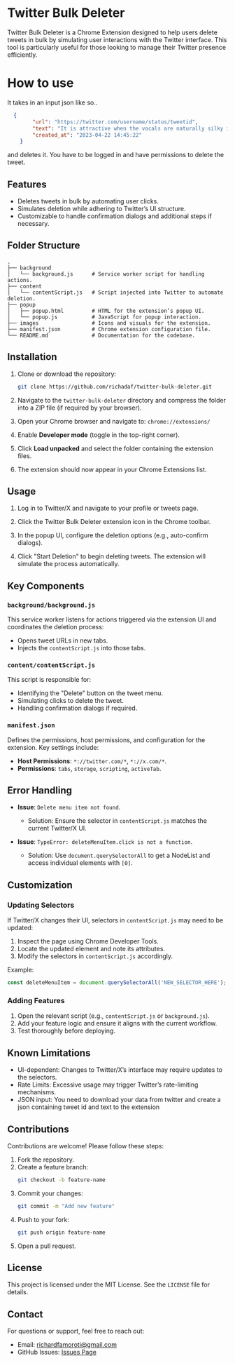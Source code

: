 # Twitter Bulk Deleter

Twitter Bulk Deleter is a Chrome Extension designed to help users delete tweets in bulk by simulating user interactions with the Twitter interface. This tool is particularly useful for those looking to manage their Twitter presence efficiently.


# How to use

It takes in an input json like so..
```json
  {
        "url": "https://twitter.com/username/status/tweetid",
        "text": "It is attractive when the vocals are naturally silky in texture.",
        "created_at": "2023-04-22 14:45:22"
    }
```
and deletes it. You have to be logged in and have permissions to delete the tweet.

## Features

- Deletes tweets in bulk by automating user clicks.
- Simulates deletion while adhering to Twitter’s UI structure.
- Customizable to handle confirmation dialogs and additional steps if necessary.

## Folder Structure

```
.
├── background
│   └── background.js      # Service worker script for handling actions.
├── content
│   └── contentScript.js   # Script injected into Twitter to automate deletion.
├── popup
│   ├── popup.html         # HTML for the extension’s popup UI.
│   └── popup.js           # JavaScript for popup interaction.
├── images                 # Icons and visuals for the extension.
├── manifest.json          # Chrome extension configuration file.
└── README.md              # Documentation for the codebase.
```

## Installation

1. Clone or download the repository:

   ```bash
   git clone https://github.com/richadaf/twitter-bulk-deleter.git
   ```

2. Navigate to the `twitter-bulk-deleter` directory and compress the folder into a ZIP file (if required by your browser).

3. Open your Chrome browser and navigate to: `chrome://extensions/`

4. Enable **Developer mode** (toggle in the top-right corner).

5. Click **Load unpacked** and select the folder containing the extension files.

6. The extension should now appear in your Chrome Extensions list.

## Usage

1. Log in to Twitter/X and navigate to your profile or tweets page.

2. Click the Twitter Bulk Deleter extension icon in the Chrome toolbar.

3. In the popup UI, configure the deletion options (e.g., auto-confirm dialogs).

4. Click "Start Deletion" to begin deleting tweets. The extension will simulate the process automatically.

## Key Components

### `background/background.js`

This service worker listens for actions triggered via the extension UI and coordinates the deletion process:

- Opens tweet URLs in new tabs.
- Injects the `contentScript.js` into those tabs.

### `content/contentScript.js`

This script is responsible for:

- Identifying the "Delete" button on the tweet menu.
- Simulating clicks to delete the tweet.
- Handling confirmation dialogs if required.

### `manifest.json`

Defines the permissions, host permissions, and configuration for the extension. Key settings include:

- **Host Permissions**: `*://twitter.com/*`, `*://x.com/*`.
- **Permissions**: `tabs`, `storage`, `scripting`, `activeTab`.

## Error Handling

- **Issue**: `Delete menu item not found`.

  - Solution: Ensure the selector in `contentScript.js` matches the current Twitter/X UI.

- **Issue**: `TypeError: deleteMenuItem.click is not a function`.

  - Solution: Use `document.querySelectorAll` to get a NodeList and access individual elements with `[0]`.

## Customization

### Updating Selectors

If Twitter/X changes their UI, selectors in `contentScript.js` may need to be updated:

1. Inspect the page using Chrome Developer Tools.
2. Locate the updated element and note its attributes.
3. Modify the selectors in `contentScript.js` accordingly.

Example:

```javascript
const deleteMenuItem = document.querySelectorAll('NEW_SELECTOR_HERE');
```

### Adding Features

1. Open the relevant script (e.g., `contentScript.js` or `background.js`).
2. Add your feature logic and ensure it aligns with the current workflow.
3. Test thoroughly before deploying.

## Known Limitations

- UI-dependent: Changes to Twitter/X’s interface may require updates to the selectors.
- Rate Limits: Excessive usage may trigger Twitter’s rate-limiting mechanisms.
- JSON input: You need to download your data from twitter and create a json containing tweet id and text to the extension

## Contributions


Contributions are welcome! Please follow these steps:

1. Fork the repository.
2. Create a feature branch:
   ```bash
   git checkout -b feature-name
   ```
3. Commit your changes:
   ```bash
   git commit -m "Add new feature"
   ```
4. Push to your fork:
   ```bash
   git push origin feature-name
   ```
5. Open a pull request.

## License

This project is licensed under the MIT License. See the `LICENSE` file for details.

## Contact

For questions or support, feel free to reach out:

- Email: [richardfamoroti@gmail.com](mailto\:richardfamoroti@gmail.com)
- GitHub Issues: [Issues Page](https://github.com/richadaf/bulk-tweet-delete/issues)

